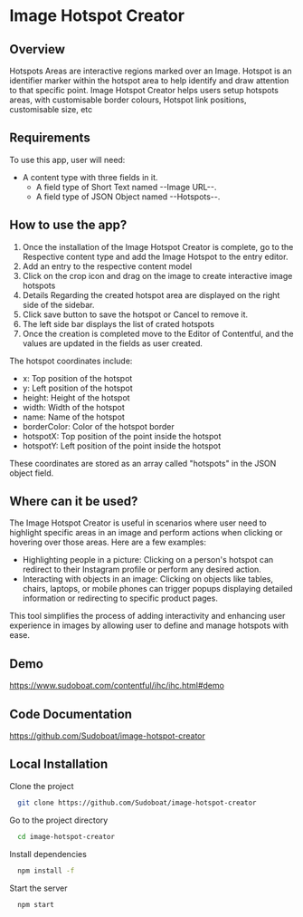 # Image Hotspot Creator

## Overview

Hotspots Areas are interactive regions marked over an Image. Hotspot is an identifier marker within the hotspot area to help identify and draw attention to that specific point.
Image Hotspot Creator helps users setup hotspots areas, with customisable border colours, Hotspot link positions, customisable size, etc

## Requirements

To use this app, user will need:

- A content type with three fields in it.
  - A field type of Short Text named --Image URL--.
  - A field type of JSON Object named --Hotspots--.

## How to use the app?

1. Once the installation of the Image Hotspot Creator is complete, go to the Respective content type and add the Image Hotspot to the entry editor.
2. Add an entry to the respective content model
3. Click on the crop icon and drag on the image to create interactive image hotspots
4. Details Regarding the created hotspot area are displayed on the right side of the sidebar.
5. Click save button to save the hotspot or Cancel to remove it.
6. The left side bar displays the list of crated hotspots
7. Once the creation is completed move to the Editor of Contentful, and the values are updated in the fields as user created.

The hotspot coordinates include:
- x: Top position of the hotspot
- y: Left position of the hotspot
- height: Height of the hotspot
- width: Width of the hotspot
- name: Name of the hotspot
- borderColor: Color of the hotspot border
- hotspotX: Top position of the point inside the hotspot
- hotspotY: Left position of the point inside the hotspot

These coordinates are stored as an array called "hotspots" in the JSON object field.


## Where can it be used?

The Image Hotspot Creator is useful in scenarios where user need to highlight specific areas in an image and perform actions when clicking or hovering over those areas. Here are a few examples:

- Highlighting people in a picture: Clicking on a person's hotspot can redirect to their Instagram profile or perform any desired action.
- Interacting with objects in an image: Clicking on objects like tables, chairs, laptops, or mobile phones can trigger popups displaying detailed information or redirecting to specific product pages.

This tool simplifies the process of adding interactivity and enhancing user experience in images by allowing user to define and manage hotspots with ease.

## Demo 
 https://www.sudoboat.com/contentful/ihc/ihc.html#demo

## Code Documentation
https://github.com/Sudoboat/image-hotspot-creator

## Local Installation

Clone the project

```bash
  git clone https://github.com/Sudoboat/image-hotspot-creator
```

Go to the project directory

```bash
  cd image-hotspot-creator
```

Install dependencies

```bash
  npm install -f
```

Start the server

```bash
  npm start
```
